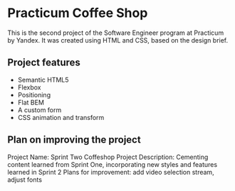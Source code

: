 # Practicum Coffee Shop

This is the second project of the Software Engineer program at Practicum by Yandex. It was created using HTML and CSS, based on the design brief.

## Project features

- Semantic HTML5
- Flexbox
- Positioning
- Flat BEM
- A custom form
- CSS animation and transform

## Plan on improving the project


Project Name: Sprint Two Coffeshop
Project Description: Cementing content learned from Sprint One, incorporating new styles and features learned in Sprint 2
Plans for improvement: add video selection stream, adjust fonts 